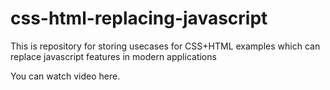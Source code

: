 # css-html-replacing-javascript

This is repository for storing usecases for CSS+HTML examples which can replace javascript features in modern applications

You can watch video here.
